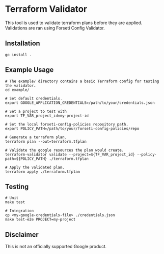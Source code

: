 # Terraform Validator

This tool is used to validate terraform plans before they are applied. Validations are ran using Forseti Config Validator.

## Installation

```
go install .
```

## Example Usage

```
# The example/ directory contains a basic Terraform config for testing the validator.
cd example/

# Set default credentials.
export GOOGLE_APPLICATION_CREDENTIALS=/path/to/your/credentials.json

# Set a project to test with
export TF_VAR_project_id=my-project-id

# Set the local forseti-config-policies repository path.
export POLICY_PATH=/path/to/your/forseti-config-policies/repo

# Generate a terraform plan.
terraform plan --out=terraform.tfplan

# Validate the google resources the plan would create.
terraform-validator validate --project=${TF_VAR_project_id} --policy-path=${POLICY_PATH} ./terraform.tfplan

# Apply the validated plan.
terraform apply ./terraform.tfplan
```

## Testing

```
# Unit
make test

# Integration
cp <my-google-credentials-file> ./credentials.json
make test-e2e PROJECT=my-project
```

## Disclaimer
This is not an officially supported Google product.
